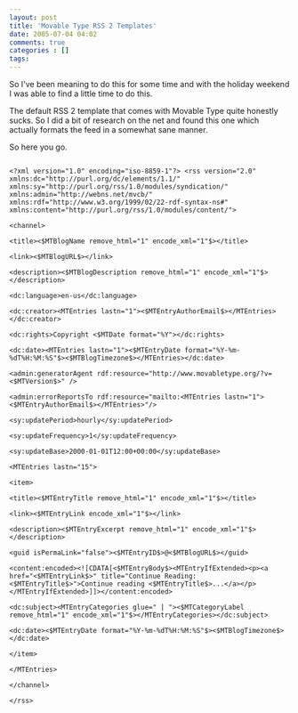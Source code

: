 ```yaml
---
layout: post
title: 'Movable Type RSS 2 Templates'
date: 2005-07-04 04:02
comments: true
categories : []
tags:
---
```

So I've been meaning to do this for some time and with the holiday weekend I was able to find a little time to do this.

The default RSS 2 template that comes with Movable Type quite honestly sucks. So I did a bit of research on the net and found this one which actually formats the feed in a somewhat sane manner.

So here you go.

<code>
&lt;?xml version="1.0" encoding="iso-8859-1"?&gt; &lt;rss version="2.0" xmlns:dc="http://purl.org/dc/elements/1.1/" xmlns:sy="http://purl.org/rss/1.0/modules/syndication/" xmlns:admin="http://webns.net/mvcb/" xmlns:rdf="http://www.w3.org/1999/02/22-rdf-syntax-ns#" xmlns:content="http://purl.org/rss/1.0/modules/content/"&gt;<br />
&lt;channel&gt;<br />
&lt;title&gt;&lt;$MTBlogName remove_html="1" encode_xml="1"$&gt;&lt;/title&gt;<br />
&lt;link&gt;&lt;$MTBlogURL$&gt;&lt;/link&gt;<br />
&lt;description&gt;&lt;$MTBlogDescription remove_html="1" encode_xml="1"$&gt;&lt;/description&gt;<br />
&lt;dc:language&gt;en-us&lt;/dc:language&gt;<br />
&lt;dc:creator&gt;&lt;MTEntries lastn="1"&gt;&lt;$MTEntryAuthorEmail$&gt;&lt;/MTEntries&gt;&lt;/dc:creator&gt;<br />
&lt;dc:rights&gt;Copyright &lt;$MTDate format="%Y"&gt;&lt;/dc:rights&gt;<br />
&lt;dc:date&gt;&lt;MTEntries lastn="1"&gt;&lt;$MTEntryDate format="%Y-%m-%dT%H:%M:%S"$&gt;&lt;$MTBlogTimezone$&gt;&lt;/MTEntries&gt;&lt;/dc:date&gt;<br />
&lt;admin:generatorAgent rdf:resource="http://www.movabletype.org/?v=&lt;$MTVersion$&gt;" /&gt;<br />
&lt;admin:errorReportsTo rdf:resource="mailto:&lt;MTEntries lastn="1"&gt;&lt;$MTEntryAuthorEmail$&gt;&lt;/MTEntries&gt;"/&gt;<br />
&lt;sy:updatePeriod&gt;hourly&lt;/sy:updatePeriod&gt;<br />
&lt;sy:updateFrequency&gt;1&lt;/sy:updateFrequency&gt;<br />
&lt;sy:updateBase&gt;2000-01-01T12:00+00:00&lt;/sy:updateBase&gt;<br />
&lt;MTEntries lastn="15"&gt;<br />
&lt;item&gt;<br />
&lt;title&gt;&lt;$MTEntryTitle remove_html="1" encode_xml="1"$&gt;&lt;/title&gt;<br />
&lt;link&gt;&lt;$MTEntryLink encode_xml="1"$&gt;&lt;/link&gt;<br />
&lt;description&gt;&lt;$MTEntryExcerpt remove_html="1" encode_xml="1"$&gt;&lt;/description&gt;<br />
&lt;guid isPermaLink="false"&gt;&lt;$MTEntryID$&gt;@&lt;$MTBlogURL$&gt;&lt;/guid&gt;<br />
&lt;content:encoded&gt;&lt;![CDATA[&lt;$MTEntryBody$&gt;&lt;MTEntryIfExtended&gt;&lt;p&gt;&lt;a href="&lt;$MTEntryLink$&gt;" title="Continue Reading: &lt;$MTEntryTitle$&gt;"&gt;Continue reading &lt;$MTEntryTitle$&gt;...&lt;/a&gt;&lt;/p&gt;&lt;/MTEntryIfExtended&gt;]]&gt;&lt;/content:encoded&gt;<br />
&lt;dc:subject&gt;&lt;MTEntryCategories glue=" | "&gt;&lt;$MTCategoryLabel remove_html="1" encode_xml="1"$&gt;&lt;/MTEntryCategories&gt;&lt;/dc:subject&gt;<br />
&lt;dc:date&gt;&lt;$MTEntryDate format="%Y-%m-%dT%H:%M:%S"$&gt;&lt;$MTBlogTimezone$&gt;&lt;/dc:date&gt;<br />
&lt;/item&gt;<br />
&lt;/MTEntries&gt;<br />
&lt;/channel&gt;<br />
&lt;/rss&gt;
</code>

